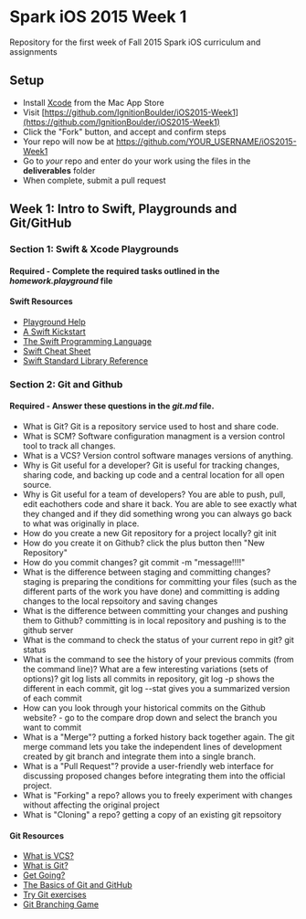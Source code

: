 # Spark iOS 2015 Week 1
Repository for the first week of Fall 2015 Spark iOS curriculum and assignments

## Setup
- Install [Xcode](https://itunes.apple.com/us/app/xcode/id497799835?mt=12) from the Mac App Store
- Visit [https://github.com/IgnitionBoulder/iOS2015-Week1](https://github.com/IgnitionBoulder/iOS2015-Week1)
- Click the "Fork" button, and accept and confirm steps
- Your repo will now be at https://github.com/YOUR_USERNAME/iOS2015-Week1
- Go to *your* repo and enter do your work using the files in the **deliverables** folder
- When complete, submit a pull request

## Week 1: Intro to Swift, Playgrounds and Git/GitHub

### Section 1: Swift & Xcode Playgrounds
#### Required - Complete the required tasks outlined in the _homework.playground_ file

#### Swift Resources
- [Playground Help](https://developer.apple.com/library/ios/recipes/Playground_Help/_index.html)
- [A Swift Kickstart](https://itunes.apple.com/us/book/a-swift-kickstart/id891801923?mt=11)
- [The Swift Programming Language](https://itunes.apple.com/us/book/swift-programming-language/id881256329?mt=11)
- [Swift Cheat Sheet](https://mhm5000.gitbooks.io/swift-cheat-sheet/content/)
- [Swift Standard Library Reference](https://developer.apple.com/library/prerelease/ios/documentation/General/Reference/SwiftStandardLibraryReference/index.html)

### Section 2: Git and Github
#### Required - Answer these questions in the _git.md_ file.

- What is Git? Git is a repository service used to host and share code. 
- What is SCM? Software configuration managment is a version control tool to track all changes.  
- What is a VCS? Version control software manages versions of anything. 
- Why is Git useful for a developer? Git is useful for tracking changes, sharing code, and backing up code and a central location for all open source. 
- Why is Git useful for a team of developers? You are able to push, pull, edit eachothers code and share it back. You are able to see exactly what they changed and if they did something wrong you can always go back to what was originally in place. 
- How do you create a new Git repository for a project locally? git init
- How do you create it on Github? click the plus button then "New Repository"
- How do you commit changes? git commit -m "message!!!!" 
- What is the difference between staging and committing changes? staging is preparing the conditions for committing your files (such as the different parts of the work you have done) and committing is adding changes to the local repsoitory  and saving changes 
- What is the difference between committing your changes and pushing them to Github? committing is in local repository and pushing is to the github server 
- What is the command to check the status of your current repo in git? git status 
- What is the command to see the history of your previous commits (from the command line)?  What are a few interesting variations (sets of options)? git log lists all commits in repository, git log -p shows the different in each commit, git log --stat gives you a summarized version of each commit 
- How can you look through your historical commits on the Github website? - go to the compare drop down and select the branch you want to commit 
- What is a "Merge"? putting a forked history back together again. The git merge command lets you take the independent lines of development created by git branch and integrate them into a single branch.
- What is a "Pull Request"? provide a user-friendly web interface for discussing proposed changes before integrating them into the official project.
- What is "Forking" a repo? allows you to freely experiment with changes without affecting the original project
- What is "Cloning" a repo? getting a copy of an existing git repsoitory 

#### Git Resources
- [What is VCS?](http://www.youtube.com/watch?v=8oRjP8yj2Wo)
- [What is Git?](http://www.youtube.com/watch?v=uhtzxPU7Bz0)
- [Get Going?](https://www.youtube.com/watch?v=wmnSyrRBKTw)
- [The Basics of Git and GitHub](http://www.youtube.com/watch?v=U8GBXvdmHT4)
- [Try Git exercises](https://try.github.io/levels/1/challenges/1)
- [Git Branching Game](http://pcottle.github.io/learnGitBranching/)